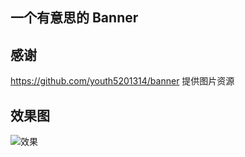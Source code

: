 ## 一个有意思的 Banner

## 感谢

https://github.com/youth5201314/banner  提供图片资源

## 效果图

![效果](show/banner.gif)


